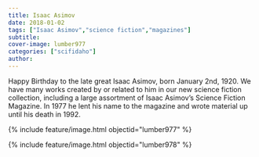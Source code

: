 ```yaml
---
title: Isaac Asimov
date: 2018-01-02
tags: ["Isaac Asimov","science fiction","magazines"]
subtitle: 
cover-image: lumber977
categories: ["scifidaho"]
author: 
---
```


Happy Birthday to the late great Isaac Asimov, born January 2nd, 1920. We have many works created by or related to him in our new science fiction collection, including a large assortment of Isaac Asimov’s Science Fiction Magazine. In 1977 he lent his name to the magazine and wrote material up until his death in 1992.

{% include feature/image.html objectid="lumber977" %}

{% include feature/image.html objectid="lumber978" %}